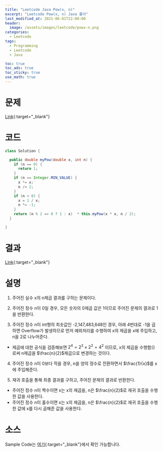 ```yaml
---
title: "Leetcode Java Pow(x, n)"
excerpt: "Leetcode Pow(x, n) Java 풀이"
last_modified_at: 2021-06-01T22:00:00
header:
  image: /assets/images/leetcode/powx-n.png
categories:
  - Leetcode
tags:
  - Programming
  - Leetcode
  - Java

toc: true
toc_ads: true
toc_sticky: true
use_math: true
---
```

# 문제
[Link](https://leetcode.com/problems/powx-n/){:target="_blank"}

# 코드
```java
class Solution {

  public double myPow(double x, int n) {
    if (n == 0) {
      return 1;
    }
    if (n == Integer.MIN_VALUE) {
      x *= x;
      n /= 2;
    }
    if (n < 0) {
      x = 1 / x;
      n *= -1;
    }
    return (n % 2 == 0 ? 1 : x)  * this.myPow(x * x, n / 2);
  }

}
```

# 결과
[Link](https://leetcode.com/submissions/detail/501342931/){:target="_blank"}

# 설명
1. 주어진 실수 x의 n제곱 결과를 구하는 문제이다.

2. 주어진 정수 n이 0일 경우, 모든 숫자의 0제곱 값은 1이므로 주어진 문제의 결과로 1을 반환한다.

3. 주어진 정수 n이 int형의 최솟값인 -2,147,483,648인 경우, 아래 4번대로 -1을 곱하면 Overflow가 발생하므로 먼저 예외처리를 수행하여 x의 제곱을 x에 주입하고, n을 2로 나누어준다.
- 제곱에 대한 공식을 검증해보면 $2^4=2^2 \times 2^2=4^2$ 이므로, x의 제곱을 수행함으로써 n제곱을 $\frac{n}{2}$제곱으로 변경하는 것이다.

4. 주어진 정수 n이 0보다 작을 경우, n을 양의 정수로 전환하면서 $\frac{1}{x}$를 x에 주입해준다.

5. 재귀 호출을 통해 최종 결과를 구하고, 주어진 문제의 결과로 반환한다.
- 주어진 정수 n이 짝수이면 x는 x의 제곱을, n은 $\frac{n}{2}$로 재귀 호출을 수행한 값을 사용한다.
- 주어진 정수 n이 홀수이면 x는 x의 제곱을, n은 $\frac{n}{2}$로 재귀 호출을 수행한 값에 x를 다시 곱해준 값을 사용한다.

# 소스
Sample Code는 [여기](https://github.com/GracefulSoul/leetcode/blob/master/src/main/java/gracefulsoul/problems/PowXN.java){:target="_blank"}에서 확인 가능합니다.